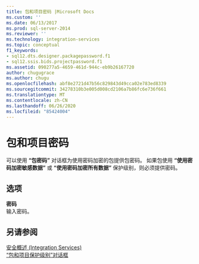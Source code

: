 ```yaml
---
title: 包和项目密码 |Microsoft Docs
ms.custom: ''
ms.date: 06/13/2017
ms.prod: sql-server-2014
ms.reviewer: ''
ms.technology: integration-services
ms.topic: conceptual
f1_keywords:
- sql12.dts.designer.packagepassword.f1
- sql12.ssis.bids.projectpassword.f1
ms.assetid: 090277a5-4659-461d-944c-eb9b26167720
author: chugugrace
ms.author: chugu
ms.openlocfilehash: abf8e2721d47b56c829843d49cca02e783ed8339
ms.sourcegitcommit: 34278310b3e005d008cd2106a7b86fc6e736f661
ms.translationtype: MT
ms.contentlocale: zh-CN
ms.lasthandoff: 06/26/2020
ms.locfileid: "85424004"
---
```

# <a name="package-and-project-password"></a>包和项目密码
  可以使用 **“包密码”** 对话框为使用密码加密的包提供包密码。 如果包使用 **“使用密码加密敏感数据”** 或 **“使用密码加密所有数据”** 保护级别，则必须提供密码。  
  
## <a name="options"></a>选项  
 **密码**  
 输入密码。  
  
## <a name="see-also"></a>另请参阅  
 [安全概述 &#40;Integration Services&#41;](security/security-overview-integration-services.md)   
 [“包和项目保护级别”对话框](../../2014/integration-services/package-and-project-protection-level-dialog-box.md)  
  
  
